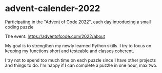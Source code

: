 # advent-calender-2022
Participating in the "Advent of Code 2022", each day introducing a small coding puzzle

The event: https://adventofcode.com/2022/about

My goal is to strengthen my newly learned Python skills. I try to focus on keeping my functions short and testeable and classes coherent. 

I try not to spend too much time on each puzzle since I have other projects and things to do. I'm happy if I can complete a puzzle in one hour, max two.

